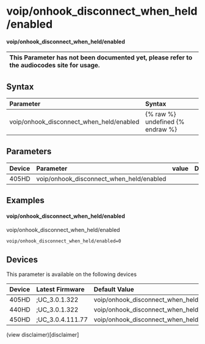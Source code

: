 ﻿---
description: voip/onhook_disconnect_when_held/enabled
search:
    keywords: ['voip','onhook_disconnect_when_held','enabled']
---

# voip/onhook_disconnect_when_held/enabled

#### voip/onhook_disconnect_when_held/enabled


| This Parameter has not been documented yet, please refer to the audiocodes site for usage.  |
| :--- |

## Syntax
| Parameter | Syntax |
| :--- | :--- |
|voip/onhook_disconnect_when_held/enabled | {% raw %} undefined {% endraw %} |

## Parameters
|Device|Parameter|value|Description|
|:---|:---|:---|:---|
| 405HD | voip/onhook_disconnect_when_held/enabled |  |  |

## Examples
#### voip/onhook_disconnect_when_held/enabled

voip/onhook_disconnect_when_held/enabled

```
voip/onhook_disconnect_when_held/enabled=0
```

## Devices
This parameter is available on the following devices

| Device | Latest Firmware | Default Value |
|:---|:---|:---|
| 405HD | ;UC_3.0.1.322 | voip/onhook_disconnect_when_held/enabled=0 
| 440HD | ;UC_3.0.1.322 | voip/onhook_disconnect_when_held/enabled=0 
| 450HD | ;UC_3.0.4.111.77 | voip/onhook_disconnect_when_held/enabled=0 

(view disclaimer)[disclaimer]
